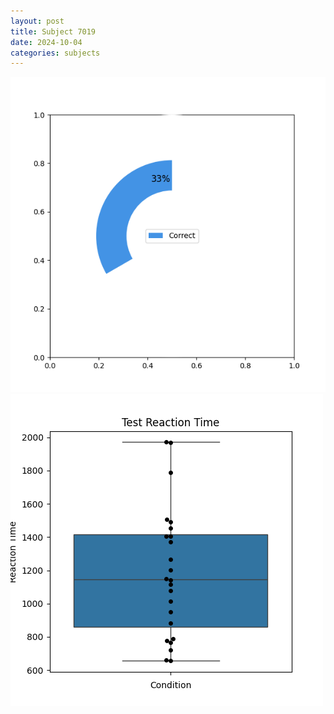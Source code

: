 ```yaml
---
layout: post
title: Subject 7019
date: 2024-10-04
categories: subjects
---
```


![](data/7019/run-1/7019_FN_acc_test.png)
![](data/7019/run-1/7019_FN_rt.png)
